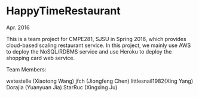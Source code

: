 # HappyTimeRestaurant

Apr. 2016

This is a team project for CMPE281, SJSU in Spring 2016, which provides cloud-based scaling restaurant service. In this project, we mainly use AWS to deploy the NoSQL/RDBMS service and use Heroku to deploy the shopping card web service.

Team Members:

wxtestelle     (Xiaotong  Wang)
jfch           (Jiongfeng Chen)
littlesnail1982(Xing      Yang)
Dorajia        (Yuanyuan   Jia)
StarRuc        (Xingxing    Ju)